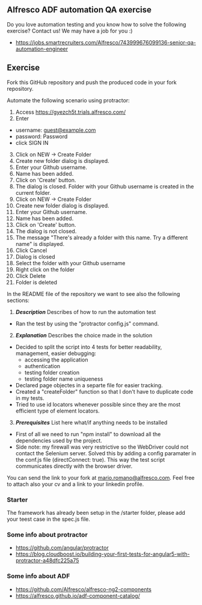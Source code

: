 ## Alfresco ADF automation QA exercise

Do you love automation testing and you know how to solve the following exercise? Contact us! We may have a job for you :)
* https://jobs.smartrecruiters.com/Alfresco/743999676099136-senior-qa-automation-engineer

## Exercise

Fork this GitHub repository and push the produced code in your fork repository. 

Automate the following scenario using protractor:

1. Access <https://gyezch5t.trials.alfresco.com/>
2. Enter
- username: guest@example.com
- password: Password
- click SIGN IN
3. Click on NEW -> Create Folder
4. Create new folder dialog is displayed.
5. Enter your Github username.
6. Name has been added.
7. Click on 'Create' button.
8. The dialog is closed. Folder with your Github username is created in the current folder.
9. Click on NEW -> Create Folder
10. Create new folder dialog is displayed.
11. Enter your Github username.
12. Name has been added.
13. Click on 'Create' button.
14. The dialog is not closed.
15. The message "There's already a folder with this name. Try a different name" is displayed.
16. Click Cancel
17. Dialog is closed
18. Select the folder with your Github username
19. Right click on the folder
20. Click Delete
21. Folder is deleted

In the README file of the repository we want to see also the following sections:

1. ***Description*** Describes of how to run the automation test
+ Ran the test by using the "protractor config.js" command.

2. ***Explanation*** Describes the choice made in the solution
+ Decided to split the script into 4 tests for better readability, management, easier debugging: 
    + accessing the application 
    + authentication 
    + testing folder creation 
    + testing folder name uniqueness
+ Declared page objectes in a separte file for easier tracking.
+ Created a "createFolder" function so that I don't have to duplicate code in my tests.
+ Tried to use id locators whenever possible since they are the most efficient type of element locators.  

3. ***Prerequisites*** List here what/if anything needs to be installed
+ First of all we need to run "npm install" to download all the dependencies used by the project.
+ Side note: my firewall was very restrictive so the WebDriver could not contact the Selenium server.
  Solved this by adding a config paramater in the conf.js file (directConnect: true). This way the test script communicates directly with the browser driver.

You can send the link to your fork at mario.romano@alfresco.com. Feel free to attach also your cv and a link to your linkedin profile.

### Starter
The framework has already been setup in the /starter folder, please add your teest case in the spec.js file.

### Some info about protractor
* https://github.com/angular/protractor
* https://blog.cloudboost.io/building-your-first-tests-for-angular5-with-protractor-a48dfc225a75

### Some info about ADF
* https://github.com/Alfresco/alfresco-ng2-components
* https://alfresco.github.io/adf-component-catalog/
